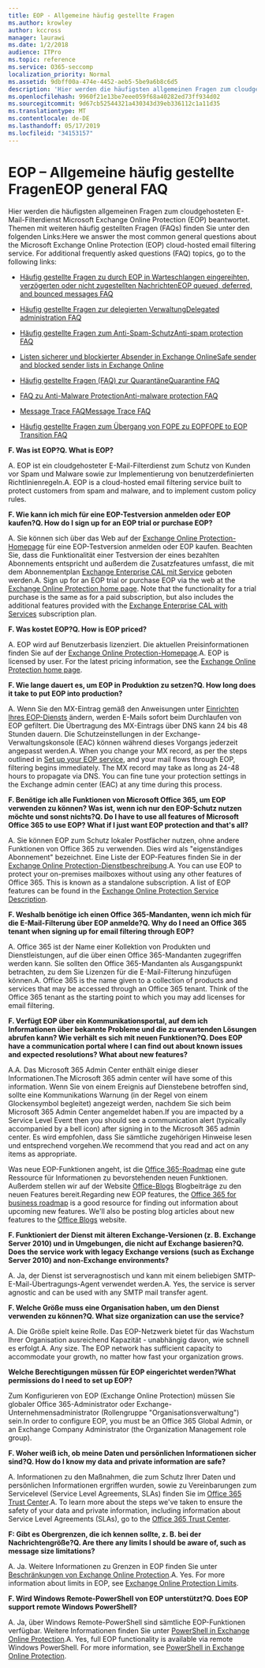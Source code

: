 ```yaml
---
title: EOP - Allgemeine häufig gestellte Fragen
ms.author: krowley
author: kccross
manager: laurawi
ms.date: 1/2/2018
audience: ITPro
ms.topic: reference
ms.service: O365-seccomp
localization_priority: Normal
ms.assetid: 9dbff00a-474e-4452-aeb5-5be9a6b8c6d5
description: 'Hier werden die häufigsten allgemeinen Fragen zum cloudgehosteten E-Mail-Filterdienst Microsoft Exchange Online Protection (EOP) beantwortet. Themen mit weiteren häufig gestellten Fragen (FAQs) finden Sie unter den folgenden Links:'
ms.openlocfilehash: 9960f21e13be7eee059f68a40282ed73ff934d02
ms.sourcegitcommit: 9d67cb52544321a430343d39eb336112c1a11d35
ms.translationtype: MT
ms.contentlocale: de-DE
ms.lasthandoff: 05/17/2019
ms.locfileid: "34153157"
---
```

# <a name="eop-general-faq"></a><span data-ttu-id="434bf-104">EOP – Allgemeine häufig gestellte Fragen</span><span class="sxs-lookup"><span data-stu-id="434bf-104">EOP general FAQ</span></span>

<span data-ttu-id="434bf-p102">Hier werden die häufigsten allgemeinen Fragen zum cloudgehosteten E-Mail-Filterdienst Microsoft Exchange Online Protection (EOP) beantwortet. Themen mit weiteren häufig gestellten Fragen (FAQs) finden Sie unter den folgenden Links:</span><span class="sxs-lookup"><span data-stu-id="434bf-p102">Here we answer the most common general questions about the Microsoft Exchange Online Protection (EOP) cloud-hosted email filtering service. For additional frequently asked questions (FAQ) topics, go to the following links:</span></span>
  
- [<span data-ttu-id="434bf-107">Häufig gestellte Fragen zu durch EOP in Warteschlangen eingereihten, verzögerten oder nicht zugestellten Nachrichten</span><span class="sxs-lookup"><span data-stu-id="434bf-107">EOP queued, deferred, and bounced messages FAQ</span></span>](eop-queued-deferred-and-bounced-messages-faq.md)
    
- [<span data-ttu-id="434bf-108">Häufig gestellte Fragen zur delegierten Verwaltung</span><span class="sxs-lookup"><span data-stu-id="434bf-108">Delegated administration FAQ</span></span>](delegated-administration-faq.md)
    
- [<span data-ttu-id="434bf-109">Häufig gestellte Fragen zum Anti-Spam-Schutz</span><span class="sxs-lookup"><span data-stu-id="434bf-109">Anti-spam protection FAQ</span></span>](../anti-spam-protection-faq.md)
    
- [<span data-ttu-id="434bf-110">Listen sicherer und blockierter Absender in Exchange Online</span><span class="sxs-lookup"><span data-stu-id="434bf-110">Safe sender and blocked sender lists in Exchange Online</span></span>](../safe-sender-and-blocked-sender-lists-faq.md)
    
- [<span data-ttu-id="434bf-111">Häufig gestellte Fragen (FAQ) zur Quarantäne</span><span class="sxs-lookup"><span data-stu-id="434bf-111">Quarantine FAQ</span></span>](../quarantine-faq.md)
    
- [<span data-ttu-id="434bf-112">FAQ zu Anti-Malware Protection</span><span class="sxs-lookup"><span data-stu-id="434bf-112">Anti-malware protection FAQ </span></span>](../anti-malware-protection-faq-eop.md)
    
- [<span data-ttu-id="434bf-113">Message Trace FAQ</span><span class="sxs-lookup"><span data-stu-id="434bf-113">Message Trace FAQ</span></span>](http://technet.microsoft.com/library/aa49e3f9-a5b1-4410-aac2-ddbbf3f5bfb2.aspx)
    
- [<span data-ttu-id="434bf-114">Häufig gestellte Fragen zum Übergang von FOPE zu EOP</span><span class="sxs-lookup"><span data-stu-id="434bf-114">FOPE to EOP Transition FAQ</span></span>](http://technet.microsoft.com/library/e0e76b89-b0d3-4c0a-bfc8-137b579e983b.aspx)
    
 <span data-ttu-id="434bf-115">**F. Was ist EOP?**</span><span class="sxs-lookup"><span data-stu-id="434bf-115">**Q. What is EOP?**</span></span>
  
<span data-ttu-id="434bf-p103">A. EOP ist ein cloudgehosteter E-Mail-Filterdienst zum Schutz von Kunden vor Spam und Malware sowie zur Implementierung von benutzerdefinierten Richtlinienregeln.</span><span class="sxs-lookup"><span data-stu-id="434bf-p103">A. EOP is a cloud-hosted email filtering service built to protect customers from spam and malware, and to implement custom policy rules.</span></span>
  
 <span data-ttu-id="434bf-118">**F. Wie kann ich mich für eine EOP-Testversion anmelden oder EOP kaufen?**</span><span class="sxs-lookup"><span data-stu-id="434bf-118">**Q. How do I sign up for an EOP trial or purchase EOP?**</span></span>
  
<span data-ttu-id="434bf-p104">A. Sie können sich über das Web auf der [Exchange Online Protection-Homepage](https://go.microsoft.com/fwlink/p/?LinkId=279912) für eine EOP-Testversion anmelden oder EOP kaufen. Beachten Sie, dass die Funktionalität einer Testversion der eines bezahlten Abonnements entspricht und außerdem die Zusatzfeatures umfasst, die mit dem Abonnementplan [Exchange Enterprise CAL mit Service](https://go.microsoft.com/fwlink/p/?LinkId=320619) geboten werden.</span><span class="sxs-lookup"><span data-stu-id="434bf-p104">A. Sign up for an EOP trial or purchase EOP via the web at the [Exchange Online Protection home page](https://go.microsoft.com/fwlink/p/?LinkId=279912). Note that the functionality for a trial purchase is the same as for a paid subscription, but also includes the additional features provided with the [Exchange Enterprise CAL with Services](https://go.microsoft.com/fwlink/p/?LinkId=320619) subscription plan.</span></span> 
  
 <span data-ttu-id="434bf-122">**F. Was kostet EOP?**</span><span class="sxs-lookup"><span data-stu-id="434bf-122">**Q. How is EOP priced?**</span></span>
  
<span data-ttu-id="434bf-p105">A. EOP wird auf Benutzerbasis lizenziert. Die aktuellen Preisinformationen finden Sie auf der [Exchange Online Protection-Homepage](https://go.microsoft.com/fwlink/p/?LinkId=279912).</span><span class="sxs-lookup"><span data-stu-id="434bf-p105">A. EOP is licensed by user. For the latest pricing information, see the [Exchange Online Protection home page](https://go.microsoft.com/fwlink/p/?LinkId=279912).</span></span>
  
 <span data-ttu-id="434bf-126">**F. Wie lange dauert es, um EOP in Produktion zu setzen?**</span><span class="sxs-lookup"><span data-stu-id="434bf-126">**Q. How long does it take to put EOP into production?**</span></span>
  
<span data-ttu-id="434bf-p106">A. Wenn Sie den MX-Eintrag gemäß den Anweisungen unter [Einrichten Ihres EOP-Diensts](set-up-your-eop-service.md) ändern, werden E-Mails sofort beim Durchlaufen von EOP gefiltert. Die Übertragung des MX-Eintrags über DNS kann 24 bis 48 Stunden dauern. Die Schutzeinstellungen in der Exchange-Verwaltungskonsole (EAC) können während dieses Vorgangs jederzeit angepasst werden.</span><span class="sxs-lookup"><span data-stu-id="434bf-p106">A. When you change your MX record, as per the steps outlined in [Set up your EOP service](set-up-your-eop-service.md), and your mail flows through EOP, filtering begins immediately. The MX record may take as long as 24-48 hours to propagate via DNS. You can fine tune your protection settings in the Exchange admin center (EAC) at any time during this process.</span></span>
  
 <span data-ttu-id="434bf-131">**F. Benötige ich alle Funktionen von Microsoft Office 365, um EOP verwenden zu können? Was ist, wenn ich nur den EOP-Schutz nutzen möchte und sonst nichts?**</span><span class="sxs-lookup"><span data-stu-id="434bf-131">**Q. Do I have to use all features of Microsoft Office 365 to use EOP? What if I just want EOP protection and that's all?**</span></span>
  
<span data-ttu-id="434bf-p107">A. Sie können EOP zum Schutz lokaler Postfächer nutzen, ohne andere Funktionen von Office 365 zu verwenden. Dies wird als "eigenständiges Abonnement" bezeichnet. Eine Liste der EOP-Features finden Sie in der [Exchange Online Protection-Dienstbeschreibung](https://go.microsoft.com/fwlink/p/?LinkId=320619).</span><span class="sxs-lookup"><span data-stu-id="434bf-p107">A. You can use EOP to protect your on-premises mailboxes without using any other features of Office 365. This is known as a standalone subscription. A list of EOP features can be found in the [Exchange Online Protection Service Description](https://go.microsoft.com/fwlink/p/?LinkId=320619).</span></span>
  
 <span data-ttu-id="434bf-136">**F. Weshalb benötige ich einen Office 365-Mandanten, wenn ich mich für die E-Mail-Filterung über EOP anmelde?**</span><span class="sxs-lookup"><span data-stu-id="434bf-136">**Q. Why do I need an Office 365 tenant when signing up for email filtering through EOP?**</span></span>
  
<span data-ttu-id="434bf-p108">A. Office 365 ist der Name einer Kollektion von Produkten und Dienstleistungen, auf die über einen Office 365-Mandanten zugegriffen werden kann. Sie sollten den Office 365-Mandanten als Ausgangspunkt betrachten, zu dem Sie Lizenzen für die E-Mail-Filterung hinzufügen können.</span><span class="sxs-lookup"><span data-stu-id="434bf-p108">A. Office 365 is the name given to a collection of products and services that may be accessed through an Office 365 tenant. Think of the Office 365 tenant as the starting point to which you may add licenses for email filtering.</span></span>
  
 <span data-ttu-id="434bf-140">**F. Verfügt EOP über ein Kommunikationsportal, auf dem ich Informationen über bekannte Probleme und die zu erwartenden Lösungen abrufen kann? Wie verhält es sich mit neuen Funktionen?**</span><span class="sxs-lookup"><span data-stu-id="434bf-140">**Q. Does EOP have a communication portal where I can find out about known issues and expected resolutions? What about new features?**</span></span>
  
<span data-ttu-id="434bf-141">A.</span><span class="sxs-lookup"><span data-stu-id="434bf-141">A.</span></span> <span data-ttu-id="434bf-142">Das Microsoft 365 Admin Center enthält einige dieser Informationen.</span><span class="sxs-lookup"><span data-stu-id="434bf-142">The Microsoft 365 admin center will have some of this information.</span></span> <span data-ttu-id="434bf-143">Wenn Sie von einem Ereignis auf Dienstebene betroffen sind, sollte eine Kommunikations Warnung (in der Regel von einem Glockensymbol begleitet) angezeigt werden, nachdem Sie sich beim Microsoft 365 Admin Center angemeldet haben.</span><span class="sxs-lookup"><span data-stu-id="434bf-143">If you are impacted by a Service Level Event then you should see a communication alert (typically accompanied by a bell icon) after signing in to the Microsoft 365 admin center.</span></span> <span data-ttu-id="434bf-144">Es wird empfohlen, dass Sie sämtliche zugehörigen Hinweise lesen und entsprechend vorgehen.</span><span class="sxs-lookup"><span data-stu-id="434bf-144">We recommend that you read and act on any items as appropriate.</span></span>
  
<span data-ttu-id="434bf-p110">Was neue EOP-Funktionen angeht, ist die [Office 365-Roadmap](https://office.microsoft.com/en-us/products/office-365-roadmap-FX104343353.aspx) eine gute Ressource für Informationen zu bevorstehenden neuen Funktionen. Außerdem stellen wir auf der Website [Office-Blogs](https://go.microsoft.com/fwlink/p/?LinkId=392724) Blogbeiträge zu den neuen Features bereit.</span><span class="sxs-lookup"><span data-stu-id="434bf-p110">Regarding new EOP features, the [Office 365 for business roadmap](https://office.microsoft.com/en-us/products/office-365-roadmap-FX104343353.aspx) is a good resource for finding out information about upcoming new features. We'll also be posting blog articles about new features to the [Office Blogs](https://go.microsoft.com/fwlink/p/?LinkId=392724) website.</span></span> 
  
 <span data-ttu-id="434bf-147">**F. Funktioniert der Dienst mit älteren Exchange-Versionen (z. B. Exchange Server 2010) und in Umgebungen, die nicht auf Exchange basieren?**</span><span class="sxs-lookup"><span data-stu-id="434bf-147">**Q. Does the service work with legacy Exchange versions (such as Exchange Server 2010) and non-Exchange environments?**</span></span>
  
<span data-ttu-id="434bf-p111">A. Ja, der Dienst ist serveragnostisch und kann mit einem beliebigen SMTP-E-Mail-Übertragungs-Agent verwendet werden.</span><span class="sxs-lookup"><span data-stu-id="434bf-p111">A. Yes, the service is server agnostic and can be used with any SMTP mail transfer agent.</span></span>
  
 <span data-ttu-id="434bf-150">**F. Welche Größe muss eine Organisation haben, um den Dienst verwenden zu können?**</span><span class="sxs-lookup"><span data-stu-id="434bf-150">**Q. What size organization can use the service?**</span></span>
  
<span data-ttu-id="434bf-p112">A. Die Größe spielt keine Rolle. Das EOP-Netzwerk bietet für das Wachstum Ihrer Organisation ausreichend Kapazität - unabhängig davon, wie schnell es erfolgt.</span><span class="sxs-lookup"><span data-stu-id="434bf-p112">A. Any size. The EOP network has sufficient capacity to accommodate your growth, no matter how fast your organization grows.</span></span>
  
 <span data-ttu-id="434bf-154">**Welche Berechtigungen müssen für EOP eingerichtet werden?**</span><span class="sxs-lookup"><span data-stu-id="434bf-154">**What permissions do I need to set up EOP?**</span></span>
  
<span data-ttu-id="434bf-155">Zum Konfigurieren von EOP (Exchange Online Protection) müssen Sie globaler Office 365-Administrator oder Exchange-Unternehmensadministrator (Rollengruppe "Organisationsverwaltung") sein.</span><span class="sxs-lookup"><span data-stu-id="434bf-155">In order to configure EOP, you must be an Office 365 Global Admin, or an Exchange Company Administrator (the Organization Management role group).</span></span>
  
 <span data-ttu-id="434bf-156">**F. Woher weiß ich, ob meine Daten und persönlichen Informationen sicher sind?**</span><span class="sxs-lookup"><span data-stu-id="434bf-156">**Q. How do I know my data and private information are safe?**</span></span>
  
<span data-ttu-id="434bf-p113">A. Informationen zu den Maßnahmen, die zum Schutz Ihrer Daten und persönlichen Informationen ergriffen wurden, sowie zu Vereinbarungen zum Servicelevel (Service Level Agreements, SLAs) finden Sie im [Office 365 Trust Center](https://go.microsoft.com/fwlink/p/?LinkId=285405).</span><span class="sxs-lookup"><span data-stu-id="434bf-p113">A. To learn more about the steps we've taken to ensure the safety of your data and private information, including information about Service Level Agreements (SLAs), go to the [Office 365 Trust Center](https://go.microsoft.com/fwlink/p/?LinkId=285405).</span></span>
  
 <span data-ttu-id="434bf-159">**F: Gibt es Obergrenzen, die ich kennen sollte, z. B. bei der Nachrichtengröße?**</span><span class="sxs-lookup"><span data-stu-id="434bf-159">**Q. Are there any limits I should be aware of, such as message size limitations?**</span></span>
  
<span data-ttu-id="434bf-p114">A. Ja. Weitere Informationen zu Grenzen in EOP finden Sie unter [Beschränkungen von Exchange Online Protection](https://go.microsoft.com/fwlink/p/?LinkId=402617).</span><span class="sxs-lookup"><span data-stu-id="434bf-p114">A. Yes. For more information about limits in EOP, see [Exchange Online Protection Limits](https://go.microsoft.com/fwlink/p/?LinkId=402617).</span></span> 
  
 <span data-ttu-id="434bf-163">**F. Wird Windows Remote-PowerShell von EOP unterstützt?**</span><span class="sxs-lookup"><span data-stu-id="434bf-163">**Q. Does EOP support remote Windows PowerShell?**</span></span>
  
<span data-ttu-id="434bf-p115">A. Ja, über Windows Remote-PowerShell sind sämtliche EOP-Funktionen verfügbar. Weitere Informationen finden Sie unter [PowerShell in Exchange Online Protection](http://technet.microsoft.com/library/f7918a88-774a-405e-945b-bc2f5ee9f748.aspx).</span><span class="sxs-lookup"><span data-stu-id="434bf-p115">A. Yes, full EOP functionality is available via remote Windows PowerShell. For more information, see [PowerShell in Exchange Online Protection](http://technet.microsoft.com/library/f7918a88-774a-405e-945b-bc2f5ee9f748.aspx).</span></span>
  

